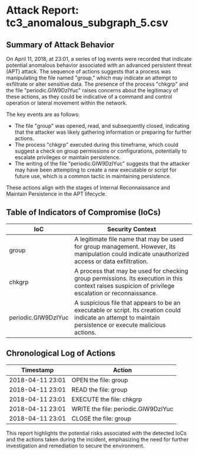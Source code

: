 # Attack Report: tc3_anomalous_subgraph_5.csv

## Summary of Attack Behavior

On April 11, 2018, at 23:01, a series of log events were recorded that indicate potential anomalous behavior associated with an advanced persistent threat (APT) attack. The sequence of actions suggests that a process was manipulating the file named "group," which may indicate an attempt to exfiltrate or alter sensitive data. The presence of the process "chkgrp" and the file "periodic.GlW9DzIYuc" raises concerns about the legitimacy of these actions, as they could be indicative of a command and control operation or lateral movement within the network.

The key events are as follows:
- The file "group" was opened, read, and subsequently closed, indicating that the attacker was likely gathering information or preparing for further actions.
- The process "chkgrp" executed during this timeframe, which could suggest a check on group permissions or configurations, potentially to escalate privileges or maintain persistence.
- The writing of the file "periodic.GlW9DzIYuc" suggests that the attacker may have been attempting to create a new executable or script for future use, which is a common tactic in maintaining persistence.

These actions align with the stages of Internal Reconnaissance and Maintain Persistence in the APT lifecycle.

## Table of Indicators of Compromise (IoCs)

| IoC                     | Security Context                                                                                     |
|-------------------------|------------------------------------------------------------------------------------------------------|
| group                   | A legitimate file name that may be used for group management. However, its manipulation could indicate unauthorized access or data exfiltration. |
| chkgrp                  | A process that may be used for checking group permissions. Its execution in this context raises suspicion of privilege escalation or reconnaissance. |
| periodic.GlW9DzIYuc    | A suspicious file that appears to be an executable or script. Its creation could indicate an attempt to maintain persistence or execute malicious actions. |

## Chronological Log of Actions

| Timestamp           | Action                                      |
|---------------------|---------------------------------------------|
| 2018-04-11 23:01    | OPEN the file: group                       |
| 2018-04-11 23:01    | READ the file: group                       |
| 2018-04-11 23:01    | EXECUTE the file: chkgrp                   |
| 2018-04-11 23:01    | WRITE the file: periodic.GlW9DzIYuc        |
| 2018-04-11 23:01    | CLOSE the file: group                       |

This report highlights the potential risks associated with the detected IoCs and the actions taken during the incident, emphasizing the need for further investigation and remediation to secure the environment.